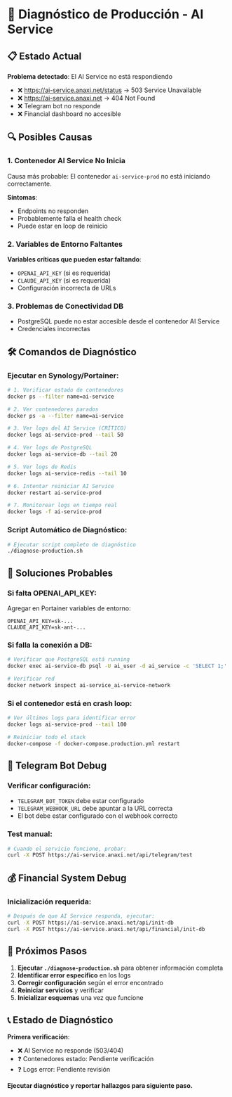 # 🚨 Diagnóstico de Producción - AI Service

## 📋 Estado Actual

**Problema detectado**: El AI Service no está respondiendo
- ❌ https://ai-service.anaxi.net/status → 503 Service Unavailable
- ❌ https://ai-service.anaxi.net → 404 Not Found
- ❌ Telegram bot no responde
- ❌ Financial dashboard no accesible

## 🔍 Posibles Causas

### **1. Contenedor AI Service No Inicia**
Causa más probable: El contenedor `ai-service-prod` no está iniciando correctamente.

**Síntomas**:
- Endpoints no responden
- Probablemente falla el health check
- Puede estar en loop de reinicio

### **2. Variables de Entorno Faltantes**
**Variables críticas que pueden estar faltando**:
- `OPENAI_API_KEY` (si es requerida)
- `CLAUDE_API_KEY` (si es requerida) 
- Configuración incorrecta de URLs

### **3. Problemas de Conectividad DB**
- PostgreSQL puede no estar accesible desde el contenedor AI Service
- Credenciales incorrectas

## 🛠️ Comandos de Diagnóstico

### **Ejecutar en Synology/Portainer**:

```bash
# 1. Verificar estado de contenedores
docker ps --filter name=ai-service

# 2. Ver contenedores parados
docker ps -a --filter name=ai-service

# 3. Ver logs del AI Service (CRÍTICO)
docker logs ai-service-prod --tail 50

# 4. Ver logs de PostgreSQL
docker logs ai-service-db --tail 20

# 5. Ver logs de Redis
docker logs ai-service-redis --tail 10

# 6. Intentar reiniciar AI Service
docker restart ai-service-prod

# 7. Monitorear logs en tiempo real
docker logs -f ai-service-prod
```

### **Script Automático de Diagnóstico**:
```bash
# Ejecutar script completo de diagnóstico
./diagnose-production.sh
```

## 🔧 Soluciones Probables

### **Si falta OPENAI_API_KEY**:
Agregar en Portainer variables de entorno:
```env
OPENAI_API_KEY=sk-...
CLAUDE_API_KEY=sk-ant-...
```

### **Si falla la conexión a DB**:
```bash
# Verificar que PostgreSQL está running
docker exec ai-service-db psql -U ai_user -d ai_service -c 'SELECT 1;'

# Verificar red
docker network inspect ai-service_ai-service-network
```

### **Si el contenedor está en crash loop**:
```bash
# Ver últimos logs para identificar error
docker logs ai-service-prod --tail 100

# Reiniciar todo el stack
docker-compose -f docker-compose.production.yml restart
```

## 📱 Telegram Bot Debug

### **Verificar configuración**:
- `TELEGRAM_BOT_TOKEN` debe estar configurado
- `TELEGRAM_WEBHOOK_URL` debe apuntar a la URL correcta
- El bot debe estar configurado con el webhook correcto

### **Test manual**:
```bash
# Cuando el servicio funcione, probar:
curl -X POST https://ai-service.anaxi.net/api/telegram/test
```

## 💰 Financial System Debug

### **Inicialización requerida**:
```bash
# Después de que AI Service responda, ejecutar:
curl -X POST https://ai-service.anaxi.net/api/init-db
curl -X POST https://ai-service.anaxi.net/api/financial/init-db
```

## 🎯 Próximos Pasos

1. **Ejecutar `./diagnose-production.sh`** para obtener información completa
2. **Identificar error específico** en los logs
3. **Corregir configuración** según el error encontrado
4. **Reiniciar servicios** y verificar
5. **Inicializar esquemas** una vez que funcione

## 📞 Estado de Diagnóstico

**Primera verificación**: 
- ❌ AI Service no responde (503/404)
- ❓ Contenedores estado: Pendiente verificación
- ❓ Logs error: Pendiente revisión

**Ejecutar diagnóstico y reportar hallazgos para siguiente paso.**